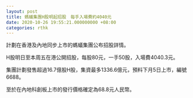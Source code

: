 ```yaml
---
layout: post
title: 螞蟻集團H股明起招股　每手入場費約4040元
date: 2020-10-26 19:55:21.000000000 +08:00
categories: rthk
---
```


計劃在香港及內地同步上市的螞蟻集團公布招股詳情。

H股明日至本周五在港公開招股，每股80元，一手50股，入場費4040.3元。

集團計劃發售超過16.7億股H股，集資最多1336.6億元，預料下月5日上市，編號6688。

至於在內地科創板上市的發行價格確定為68.8元人民幣。
